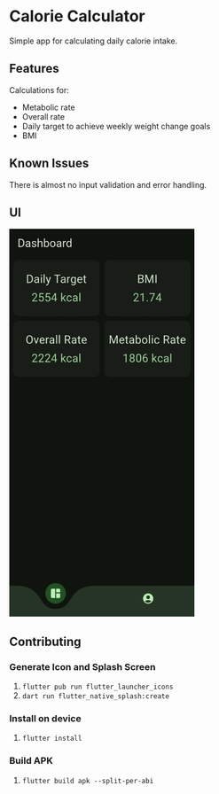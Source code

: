 # Calorie Calculator

Simple app for calculating daily calorie intake.

## Features

Calculations for:

- Metabolic rate
- Overall rate
- Daily target to achieve weekly weight change goals
- BMI

## Known Issues

There is almost no input validation and error handling.

## UI

<img src="assets/docs/dashboard.png" alt="drawing" height="700"/>

## Contributing

### Generate Icon and Splash Screen

1. `flutter pub run flutter_launcher_icons`
2. `dart run flutter_native_splash:create`

### Install on device

1. `flutter install`

### Build APK

1. `flutter build apk --split-per-abi`
